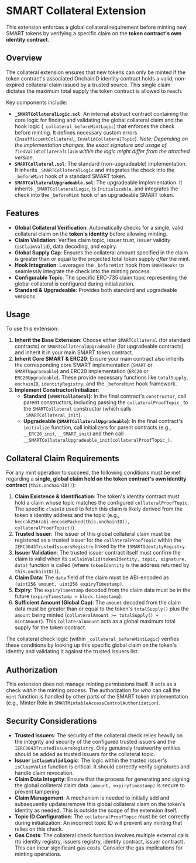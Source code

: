 # SMART Collateral Extension

This extension enforces a global collateral requirement before minting new SMART tokens by verifying a specific claim on the **token contract's own identity contract**.

## Overview

The collateral extension ensures that new tokens can only be minted if the token contract's associated OnchainID identity contract holds a valid, non-expired collateral claim issued by a trusted source. This single claim dictates the maximum total supply the token contract is allowed to reach.

Key components include:

- **`_SMARTCollateralLogic.sol`**: An internal abstract contract containing the core logic for finding and validating the global collateral claim and the hook logic (`_collateral_beforeMintLogic`) that enforces the check before minting. It defines necessary custom errors (`InsufficientCollateral`, `InvalidCollateralTopic`). _Note: Depending on the implementation changes, the exact signature and usage of `findValidCollateralClaim` within the logic might differ from the attached version._
- **`SMARTCollateral.sol`**: The standard (non-upgradeable) implementation. It inherits `_SMARTCollateralLogic` and integrates the check into the `_beforeMint` hook of a standard SMART token.
- **`SMARTCollateralUpgradeable.sol`**: The upgradeable implementation. It inherits `_SMARTCollateralLogic`, is `Initializable`, and integrates the check into the `_beforeMint` hook of an upgradeable SMART token.

## Features

- **Global Collateral Verification**: Automatically checks for a single, valid collateral claim on the **token's identity** before allowing minting.
- **Claim Validation**: Verifies claim topic, issuer trust, issuer validity (`isClaimValid`), data decoding, and expiry.
- **Global Supply Cap**: Ensures the collateral amount specified in the claim is greater than or equal to the projected total token supply _after_ the mint.
- **Hook Integration**: Leverages the `_beforeMint` hook from `SMARTHooks` to seamlessly integrate the check into the minting process.
- **Configurable Topic**: The specific ERC-735 claim topic representing the global collateral is configured during initialization.
- **Standard & Upgradeable**: Provides both standard and upgradeable versions.

## Usage

To use this extension:

1. **Inherit the Base Extension**: Choose either `SMARTCollateral` (for standard contracts) or `SMARTCollateralUpgradeable` (for upgradeable contracts) and inherit it in your main SMART token contract.
2. **Inherit Core SMART & ERC20**: Ensure your main contract also inherits the corresponding core SMART implementation (`SMART` or `SMARTUpgradeable`) and ERC20 implementation (`ERC20` or `ERC20Upgradeable`). These provide necessary functions like `totalSupply`, `onchainID`, `identityRegistry`, and the `_beforeMint` hook framework.
3. **Implement Constructor/Initializer**:
   - **Standard (`SMARTCollateral`)**: In the final contract's `constructor`, call parent constructors, including passing the `collateralProofTopic_` to the `SMARTCollateral` constructor (which calls `_SMARTCollateral_init`).
   - **Upgradeable (`SMARTCollateralUpgradeable`)**: In the final contract's `initialize` function, call initializers for parent contracts (e.g., `__ERC20_init`, `__SMART_init`) and then call `__SMARTCollateralUpgradeable_init(collateralProofTopic_)`.

## Collateral Claim Requirements

For any mint operation to succeed, the following conditions must be met regarding a **single, global claim held on the token contract's own identity contract** (`this.onchainID()`):

1. **Claim Existence & Identification**: The token's identity contract must hold a claim whose topic matches the configured `collateralProofTopic`. The specific `claimId` used to fetch this claim is likely derived from the token's identity address and the topic (e.g., `keccak256(abi.encodePacked(this.onchainID(), collateralProofTopic))`).
2. **Trusted Issuer**: The issuer of this global collateral claim must be registered as a trusted issuer for the `collateralProofTopic` within the `IERC3643TrustedIssuersRegistry` linked by the `ISMARTIdentityRegistry`.
3. **Issuer Validation**: The trusted issuer contract itself must confirm the claim is valid when its `isClaimValid(tokenIdentity, topic, signature, data)` function is called (where `tokenIdentity` is the address returned by `this.onchainID()`).
4. **Claim Data**: The `data` field of the claim must be ABI-encoded as `(uint256 amount, uint256 expiryTimestamp)`.
5. **Expiry**: The `expiryTimestamp` decoded from the claim data must be in the future (`expiryTimestamp > block.timestamp`).
6. **Sufficient Amount (Global Cap)**: The `amount` decoded from the claim data must be greater than or equal to the token's `totalSupply()` plus the `amount` being minted (`collateralAmount >= totalSupply() + mintAmount`). This `collateralAmount` acts as a global maximum total supply for the token contract.

The collateral check logic (within `_collateral_beforeMintLogic`) verifies these conditions by looking up this specific global claim on the token's identity and validating it against the trusted issuers list.

## Authorization

This extension does not manage minting permissions itself. It acts as a check _within_ the minting process. The authorization for _who_ can call the `mint` function is handled by other parts of the SMART token implementation (e.g., Minter Role in `SMARTMintableAccessControlAuthorization`).

## Security Considerations

- **Trusted Issuers**: The security of the collateral check relies heavily on the integrity and security of the configured trusted issuers and the `IERC3643TrustedIssuersRegistry`. Only genuinely trustworthy entities should be added as trusted issuers for the collateral topic.
- **Issuer `isClaimValid` Logic**: The logic within the trusted issuer's `isClaimValid` function is critical. It should correctly verify signatures and handle claim revocation.
- **Claim Data Integrity**: Ensure that the process for generating and signing the global collateral claim data `(amount, expiryTimestamp)` is secure to prevent tampering.
- **Claim Management**: A mechanism is needed to initially add and subsequently update/remove this global collateral claim on the token's identity as needed. This is outside the scope of the extension itself.
- **Topic ID Configuration**: The `collateralProofTopic` must be set correctly during initialization. An incorrect topic ID will prevent any minting that relies on this check.
- **Gas Costs**: The collateral check function involves multiple external calls (to identity registry, issuers registry, identity contract, issuer contract). This can incur significant gas costs. Consider the gas implications for minting operations.
